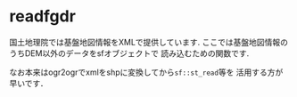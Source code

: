 # readfgdr

国土地理院では基盤地図情報をXMLで提供しています.
ここでは基盤地図情報のうちDEM以外のデータをsfオブジェクトで
読み込むための関数です.

なお本来はogr2ogrでxmlをshpに変換してから`sf::st_read`等を
活用する方が早いです．

